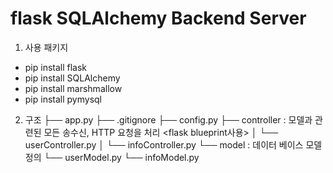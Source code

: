 # flask SQLAlchemy Backend Server
1. 사용 패키지
* pip install flask
* pip install SQLAlchemy
* pip install marshmallow
* pip install pymysql

2. 구조
├── app.py
├── .gitignore
├── config.py
├── controller : 모델과 관련된 모든 송수신, HTTP 요청을 처리  <flask blueprint사용>
│     └── userController.py
│     └── infoController.py
└── model : 데이터 베이스 모델 정의
      └── userModel.py
      └── infoModel.py
